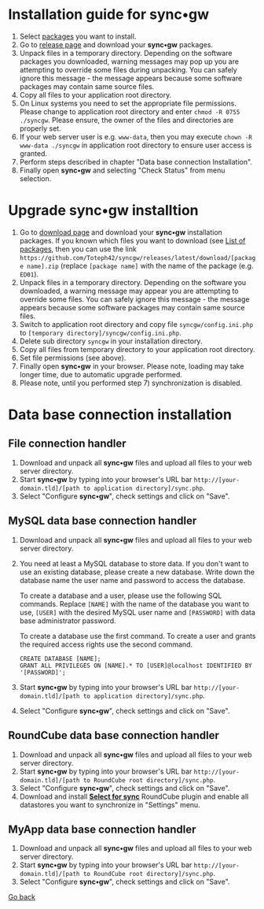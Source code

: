 # Installation guide for sync•gw #

1. Select [packages](https://github.com/Toteph42/syncgw/blob/master/downloads/Packages.md) you want to install.
2. Go to [release page](https://github.com/Toteph42/syncgw/releases) and download your **sync•gw** packages. 
3. Unpack files in a temporary directory. Depending on the software packages you downloaded, warning messages 
may pop up you are attempting to override some files during unpacking. You can safely ignore this 
message - the message appears because some software packages may contain same source files.
4. Copy all files to your application root directory.
5. On Linux systems you need to set the appropriate file permissions. Please change 
to application root directory and enter `chmod -R 0755 ./syncgw`. Please ensure, the owner of the files and directories are properly set. 
6. If your web server user is e.g. `www-data`, then you may execute `chown -R www-data ./syncgw` in application root directory to ensure user access is granted.
7. Perform steps described in chapter "Data base connection Installation".
8. Finally open **sync•gw** and selecting "Check Status" from menu selection.

# Upgrade sync•gw installtion #

1. Go to [download page](https://github.com/Toteph42/syncgw/releases) and download your 
**sync•gw** installation packages. If you known which files you want to download (see [List of packages](https://github.com/Toteph42/syncgw/blob/master/downloads/Packages.md), then you can use the link `https://github.com/Toteph42/syncgw/releases/latest/download/[package name].zip` (replace `[package name]` with the name of the package (e.g. `ED01`).
2. Unpack files in a temporary directory. Depending on the software you downloaded, a warning 
message may appear you are attempting to override some files. You can safely ignore this message -
the message appears because some software packages may contain same source files.
3. Switch to application root directory and copy file `syncgw/config.ini.php` to `[temporary directory]/syncgw/config.ini.php`.
4. Delete sub directory `syncgw` in your installation directory.
5. Copy all files from temporary directory to your application root directory.
6. Set file permissions (see above).
7. Finally open **sync•gw** in your browser. Please note, loading may take longer time, due to 
automatic upgrade performed. 
8. Please note, until you performed step 7) synchronization is disabled.

# Data base connection installation #

## File connection handler ##
1. Download and unpack all **sync•gw** files and upload all files to your web server directory.
2. Start **sync•gw** by typing into your browser's URL bar `http://[your-domain.tld]/[path to application directory]/sync.php`.
3. Select "Configure **sync•gw**", check settings and click on "Save".

## MySQL data base connection handler ##
1. Download and unpack all **sync•gw** files and upload all files to your web server directory.
2. You need at least a MySQL database to store data. If you don't want to use an existing database, 
please create a new database. Write down the database name the user name and password to access the 
database.
	
   To create a database and a user, please use the following SQL commands. Replace `[NAME]` with the name 
of the database you want to use, `[USER]` with the desired MySQL user name and `[PASSWORD]` with data 
base administrator password.
    
   To create a database use the first command. To create a user and grants the required access rights
use the second command.
    
    ```    
    CREATE DATABASE [NAME];
    GRANT ALL PRIVILEGES ON [NAME].* TO [USER]@localhost IDENTIFIED BY '[PASSWORD]';
    ```

3. Start **sync•gw** by typing into your browser's URL bar `http://[your-domain.tld]/[path to application directory]/sync.php`.
4. Select "Configure **sync•gw**", check settings and click on "Save".

## RoundCube data base connection handler ##
1. Download and unpack all **sync•gw** files and upload all files to your web server directory.
2. Start **sync•gw** by typing into your browser's URL bar `http://[your-domain.tld]/[path to RoundCube root directory]/sync.php`.
3. Select "Configure **sync•gw**", check settings and click on "Save".
4. Download and install **[Select for sync](https://plugins.roundcube.net/#/packages/syncgw/roundcube-select_for_sync)**
RoundCube plugin and enable all datastores you want to synchronize in "Settings" menu.

## MyApp data base connection handler
1. Download and unpack all **sync•gw** files and upload all files to your web server directory.
2. Start **sync•gw** by typing into your browser's URL bar `http://[your-domain.tld]/[path to RoundCube root directory]/sync.php`.
3. Select "Configure **sync•gw**", check settings and click on "Save".

[Go back](https://github.com/Toteph42/syncgw/)
